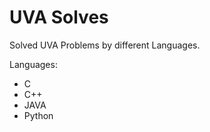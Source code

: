 # UVA Solves

Solved UVA Problems by different Languages.

Languages:
  * C
  * C++
  * JAVA
  * Python
